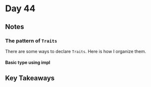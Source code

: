 # Day 44

## Notes

### The pattern of `Traits`

There are some ways to declare `Traits`. Here is how I organize them.

#### Basic type using impl

## Key Takeaways

